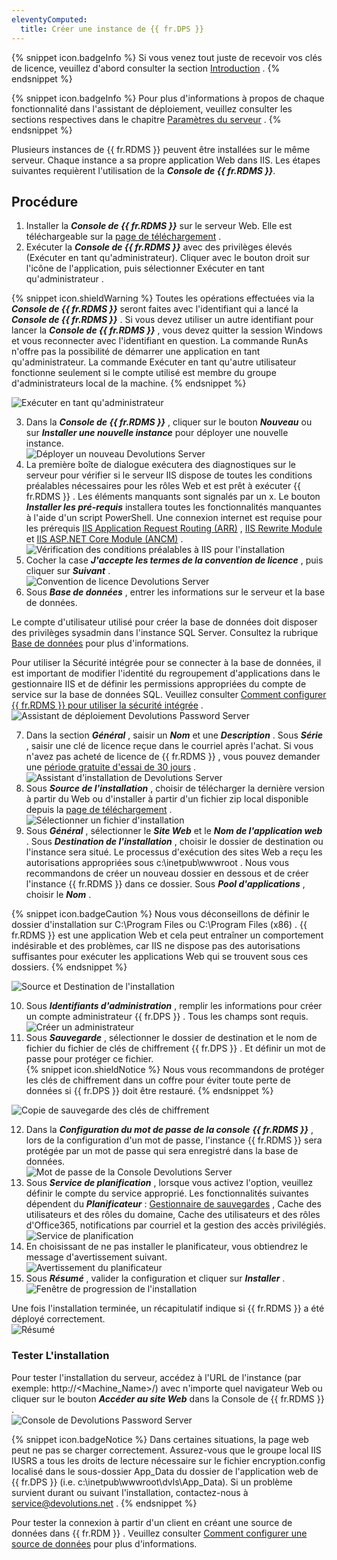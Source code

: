 ```yaml
---
eleventyComputed:
  title: Créer une instance de {{ fr.DPS }}
---
```

{% snippet icon.badgeInfo %} 
Si vous venez tout juste de recevoir vos clés de licence, veuillez d'abord consulter la section [Introduction](/fr/server/getting-started/) . 
{% endsnippet %}
 
{% snippet icon.badgeInfo %} 
Pour plus d'informations à propos de chaque fonctionnalité dans l'assistant de déploiement, veuillez consulter les sections respectives dans le chapitre [Paramètres du serveur](/fr/server/management/devolutions-server-console/devolutions-server-settings/general/) . 
{% endsnippet %}
 
Plusieurs instances de {{ fr.RDMS }} peuvent être installées sur le même serveur. Chaque instance a sa propre application Web dans IIS. Les étapes suivantes requièrent l'utilisation de la ***Console de {{ fr.RDMS }}***.  

## Procédure 

1. Installer la ***Console de {{ fr.RDMS }}***  sur le serveur Web. Elle est téléchargeable sur la [page de téléchargement](https://server.devolutions.net/fr/home/download) . 
1. Exécuter la ***Console de {{ fr.RDMS }}*** avec des privilèges élevés (Exécuter en tant qu'administrateur). Cliquer avec le bouton droit sur l'icône de l'application, puis sélectionner Exécuter en tant qu'administrateur . 

{% snippet icon.shieldWarning %} 
Toutes les opérations effectuées via la ***Console de {{ fr.RDMS }}***  seront faites avec l'identifiant qui a lancé la ***Console de {{ fr.RDMS }}***  . Si vous devez utiliser un autre identifiant pour lancer la ***Console de {{ fr.RDMS }}***  , vous devez quitter la session Windows et vous reconnecter avec l'identifiant en question. La commande RunAs n'offre pas la possibilité de démarrer une application en tant qu'administrateur. La commande Exécuter en tant qu'autre utilisateur fonctionne seulement si le compte utilisé est membre du groupe d'administrateurs local de la machine. 
{% endsnippet %}
 
![Exécuter en tant qu'administrateur](/img/fr/server/ServerOp8139.png) 
 
3. Dans la ***Console de {{ fr.RDMS }}***  , cliquer sur le bouton ***Nouveau*** ou sur ***Installer une nouvelle instance*** pour déployer une nouvelle instance.  
![Déployer un nouveau Devolutions Server](/img/fr/server/ServerOp8048.png) 
1. La première boîte de dialogue exécutera des diagnostiques sur le serveur pour vérifier si le serveur IIS dispose de toutes les conditions préalables nécessaires pour les rôles Web et est prêt à exécuter {{ fr.RDMS }} . Les éléments manquants sont signalés par un x. Le bouton ***Installer les pré-requis*** installera toutes les fonctionnalités manquantes à l'aide d'un script PowerShell. Une connexion internet est requise pour les prérequis [IIS Application Request Routing (ARR)](https://api.devolutions.net/redirection/f19f07f3-5ea4-436d-a3ba-4bb69d373321) , [IIS Rewrite Module](https://api.devolutions.net/redirection/3cb42413-5dfd-4b1b-bd20-4e5968274ed0) et [IIS ASP.NET Core Module (ANCM)](https://dotnet.microsoft.com/permalink/dotnetcore-current-windows-runtime-bundle-installer) .  
![Vérification des conditions préalables à IIS pour l'installation](/img/fr/server/ServerOp8049.png) 
1. Cocher la case ***J'accepte les termes de la convention de licence*** , puis cliquer sur ***Suivant*** .  
![Convention de licence Devolutions Server](/img/fr/server/ServerOp8050.png) 
1. Sous ***Base de données*** , entrer les informations sur le serveur et la base de données.  

Le compte d'utilisateur utilisé pour créer la base de données doit disposer des privilèges sysadmin dans l'instance SQL Server. Consultez la rubrique [Base de données](/fr/server/management/devolutions-server-console/devolutions-server-settings/database/) pour plus d'informations.  

Pour utiliser la Sécurité intégrée pour se connecter à la base de données, il est important de modifier l'identité du regroupement d'applications dans le gestionnaire IIS et de définir les permissions appropriées du compte de service sur la base de données SQL. Veuillez consulter [Comment configurer {{ fr.RDMS }} pour utiliser la sécurité intégrée](/kb/devolutions-server/how-to-articles/configure-server-use-integrated-security/) .  
![Assistant de déploiement Devolutions Password Server](/img/fr/server/ServerOp8054.png) 

7. Dans la section ***Général*** , saisir un ***Nom*** et une ***Description*** . Sous ***Série*** , saisir une clé de licence reçue dans le courriel après l'achat. Si vous n'avez pas acheté de licence de {{ fr.RDMS }} , vous pouvez demander une [période gratuite d'essai de 30 jours](https://server.devolutions.net/fr/trial) .  
![Assistant d'installation de Devolutions Server](/img/fr/server/ServerOp8051.png) 
1. Sous ***Source de l'installation*** , choisir de télécharger la dernière version à partir du Web ou d'installer à partir d'un fichier zip local disponible depuis la [page de téléchargement](https://server.devolutions.net/fr/home/download) .  
![Sélectionner un fichier d'installation](/img/fr/server/ServerOp4017.png) 
1. Sous ***Général*** , sélectionner le ***Site Web*** et le ***Nom de l'application web*** . Sous ***Destination de l'installation*** , choisir le dossier de destination ou l'instance sera situé. Le processus d'exécution des sites Web a reçu les autorisations appropriées sous c:\inetpub\wwwroot . Nous vous recommandons de créer un nouveau dossier en dessous et de créer l'instance {{ fr.RDMS }} dans ce dossier. Sous ***Pool d'applications*** , choisir le ***Nom*** .  

{% snippet icon.badgeCaution %} 
Nous vous déconseillons de définir le dossier d'installation sur C:\Program Files ou C:\Program Files (x86) . {{ fr.RDMS }} est une application Web et cela peut entraîner un comportement indésirable et des problèmes, car IIS ne dispose pas des autorisations suffisantes pour exécuter les applications Web qui se trouvent sous ces dossiers. 
{% endsnippet %} 
 
![Source et Destination de l'installation](/img/fr/server/ServerOp8053.png)  

10. Sous ***Identifiants d'administration*** , remplir les informations pour créer un compte administrateur {{ fr.DPS }} . Tous les champs sont requis.  
![Créer un administrateur](/img/fr/server/ServerOp4018.png) 
1. Sous ***Sauvegarde*** , sélectionner le dossier de destination et le nom de fichier du fichier de clés de chiffrement {{ fr.DPS }} . Et définir un mot de passe pour protéger ce fichier.  
{% snippet icon.shieldNotice %} 
Nous vous recommandons de protéger les clés de chiffrement dans un coffre pour éviter toute perte de données si {{ fr.DPS }} doit être restauré. 
{% endsnippet %}
 
![Copie de sauvegarde des clés de chiffrement](/img/fr/server/ServerOp4019.png)  

12. Dans la ***Configuration du mot de passe de la console*** ***{{ fr.RDMS }}*** , lors de la configuration d'un mot de passe, l'instance {{ fr.RDMS }} sera protégée par un mot de passe qui sera enregistré dans la base de données.  
![Mot de passe de la Console Devolutions Server](/img/fr/server/ServerOp8138.png)  
1. Sous ***Service de planification*** , lorsque vous activez l'option, veuillez définir le compte du service approprié. Les fonctionnalités suivantes dépendent du ***Planificateur*** : [Gestionnaire de sauvegardes](/fr/server/web-interface/administration/backup/backup-manager/) , Cache des utilisateurs et des rôles du domaine, Cache des utilisateurs et des rôles d'Office365, notifications par courriel et la gestion des accès privilégiés.  
![Service de planification](/img/fr/server/ServerOp8055.png) 
1. En choisissant de ne pas installer le planificateur, vous obtiendrez le message d'avertissement suivant.  
![Avertissement du planificateur](/img/fr/server/ServerOp8056.png) 
1. Sous ***Résumé*** , valider la configuration et cliquer sur ***Installer*** .  
![Fenêtre de progression de l'installation](/img/fr/server/ServerOp8057.png)  

Une fois l'installation terminée, un récapitulatif indique si {{ fr.RDMS }} a été déployé correctement.  
![Résumé](/img/fr/server/ServerOp8059.png)  

### Tester L'installation 

Pour tester l'installation du serveur, accédez à l'URL de l'instance (par exemple: http<area>://<Machine_Name>/<InstanceName>) avec n'importe quel navigateur Web ou cliquer sur le bouton ***Accéder au site Web*** dans la Console de {{ fr.RDMS }} .  
![Console de Devolutions Password Server](/img/fr/server/ServerOp8060.png)  

{% snippet icon.badgeNotice %} 
Dans certaines situations, la page web peut ne pas se charger correctement. Assurez-vous que le groupe local IIS IUSRS a tous les droits de lecture nécessaire sur le fichier encryption.config localisé dans le sous-dossier App_Data du dossier de l'application web de {{ fr.DPS }} (i.e. c:\inetpub\wwwroot\dvls\App_Data). Si un problème survient durant ou suivant l'installation, contactez-nous à [service@devolutions.net](mailto:service@devolutions.net) . 
{% endsnippet %}
 
Pour tester la connexion à partir d'un client en créant une source de données dans {{ fr.RDM }} . Veuillez consulter [Comment configurer une source de données](/kb/devolutions-server/how-to-articles/configure-client-data-source/) pour plus d'informations. 

